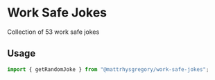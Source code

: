 # Work Safe Jokes

Collection of 53 work safe jokes

## Usage

```javascript
import { getRandomJoke } from "@mattrhysgregory/work-safe-jokes";
```
